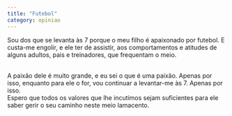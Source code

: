 ```yaml
---
title: "Futebol"
category: opiniao
---
```


Sou dos que se levanta às 7 porque o meu filho é apaixonado por futebol. E custa-me engolir, e ele ter de assistir, aos comportamentos e atitudes de alguns adultos, pais e treinadores, que frequentam o meio.

<br/>
A paixão dele é muito grande, e eu sei o que é uma paixão. Apenas por isso, enquanto para ele o for, vou continuar a levantar-me às 7. Apenas por isso.

<br/>
Espero que todos os valores que lhe incutimos sejam suficientes para ele saber gerir o seu caminho neste meio lamacento.
